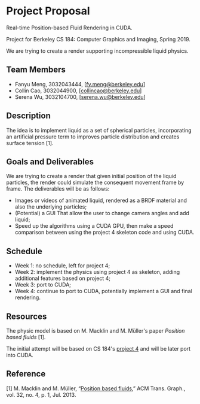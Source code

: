 # Project Proposal

Real-time Position-based Fluid Rendering in CUDA.

Project for Berkeley CS 184: Computer Graphics and Imaging, Spring 2019.

We are trying to create a render supporting incompressible liquid 
physics.

## Team Members

- Fanyu Meng, 3032043444, [fy.meng@berkeley.edu]
- Collin Cao, 3032044900, [collincao@berkeley.edu]
- Serena Wu, 3032104700, [serena.wu@berkeley.edu]

## Description

The idea is to implement liquid as a set of spherical particles, 
incorporating an artificial pressure term to improves particle 
distribution and creates surface tension \[1\].

## Goals and Deliverables

We are trying to create a render that given initial position of the 
liquid particles, the render could simulate the consequent movement 
frame by frame. The deliverables will be as follows:

- Images or videos of animated liquid, rendered as a BRDF material and
also the underlying particles;
- (Potential) a GUI That allow the user to change camera angles and add
liquid;
- Speed up the algorithms using a CUDA GPU, then make a speed comparison between using the project 4 skeleton code and using 
CUDA.

## Schedule

- Week 1: no schedule, left for project 4;
- Week 2: implement the physics using project 4 as skeleton, adding additional features based on project 4;
- Week 3: port to CUDA;
- Week 4: continue to port to CUDA, potentially implement a GUI and 
final rendering.

## Resources

The physic model is based on M. Macklin and M. Müller's paper *Position 
based fluids* \[1\].

The initial attempt will be based on CS 184's 
[project 4](https://github.com/cal-cs184/p4-clothsim) and will be later 
port into CUDA.

## Reference

\[1\] M. Macklin and M. Müller, 
“[Position based fluids](http://mmacklin.com/pbf_sig_preprint.pdf),” 
ACM Trans. Graph., vol. 32, no. 4, p. 1, Jul. 2013. 
